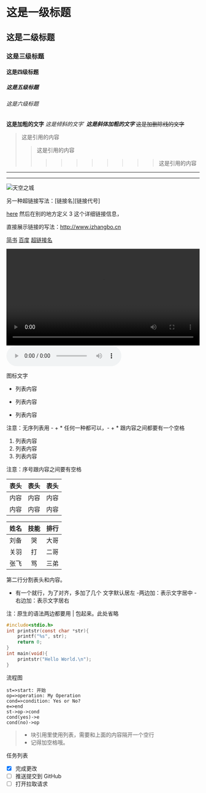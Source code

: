 
# 这是一级标题

## 这是二级标题

### 这是三级标题

#### 这是四级标题

##### 这是五级标题

###### 这是六级标题

**这是加粗的文字**
*这是倾斜的文字*`
***这是斜体加粗的文字***
~~这是加删除线的文字~~
>这是引用的内容
>>这是引用的内容
>>>>>>>>>>这是引用的内容
---
---

![天空之城](https://cdn-hz.skypixel.com/uploads/cn_files/photo/image/3edc3097-6708-4d59-8a0e-0cf827bde8f2.JPG@!1920 "天空之城")

另一种超链接写法：[链接名][链接代号]

[here][3]
然后在别的地方定义 3 这个详细链接信息，

[3]: https://cdn-hz.skypixel.com/uploads/cn_files/photo/image/15916e69-234a-4b77-9a38-bfa82197c91c.JPG@!1920 "秋"

直接展示链接的写法：<http://www.izhangbo.cn>

[简书](http://jianshu.com)
[百度](http://baidu.com)
[超链接名](超链接地址 "超链接title")


<video width="100%" controls="controls">
    <source src="https://us-videos.dji.net/video_trans/aa59483be0b34052ba62c4430ad966ef/720.mp4">
</video>

<audio controls="controls" src="https://s128.xiami.net/978/978/4905/59454_1511602653251.mp3?ccode=xiami_web_web&expire=86400&duration=271&psid=bd764e41cbf65a52e853a71ed27f0950&ups_client_netip=222.89.18.128&ups_ts=1584274605&ups_userid=0&utid=VonxFtn1e34CAasMvf40aPYk&vid=59454&fn=59454_1511602653251.mp3&vkey=Bd3064b5fadf46e0939f440bb7af34458">
</audio>

<i class="iconfont icon-github"></i> 图标文字

- 列表内容
+ 列表内容
* 列表内容

注意：无序列表用 - + * 任何一种都可以，- + * 跟内容之间都要有一个空格

1. 列表内容
2. 列表内容
3. 列表内容

注意：序号跟内容之间要有空格

表头|表头|表头
---|--:|---:
内容|内容|内容
内容|内容|内容

姓名|技能|排行
--|:--:|--:
刘备|哭|大哥
关羽|打|二哥
张飞|骂|三弟

第二行分割表头和内容。
- 有一个就行，为了对齐，多加了几个
文字默认居左
-两边加：表示文字居中
-右边加：表示文字居右

注：原生的语法两边都要用 | 包起来。此处省略

~~~c
#include<stdio.h>
int printstr(const char *str){
    printf("%s", str);
    return 0;
}
int main(void){
    printstr("Hello World.\n");
}
~~~

流程图

```flow
st=>start: 开始
op=>operation: My Operation
cond=>condition: Yes or No?
e=>end
st->op->cond
cond(yes)->e
cond(no)->op
```

>- 块引用里使用列表，需要和上面的内容隔开一个空行
>- 记得加空格哦。

任务列表
- [x] 完成更改
- [ ] 推送提交到 GitHub
- [ ] 打开拉取请求